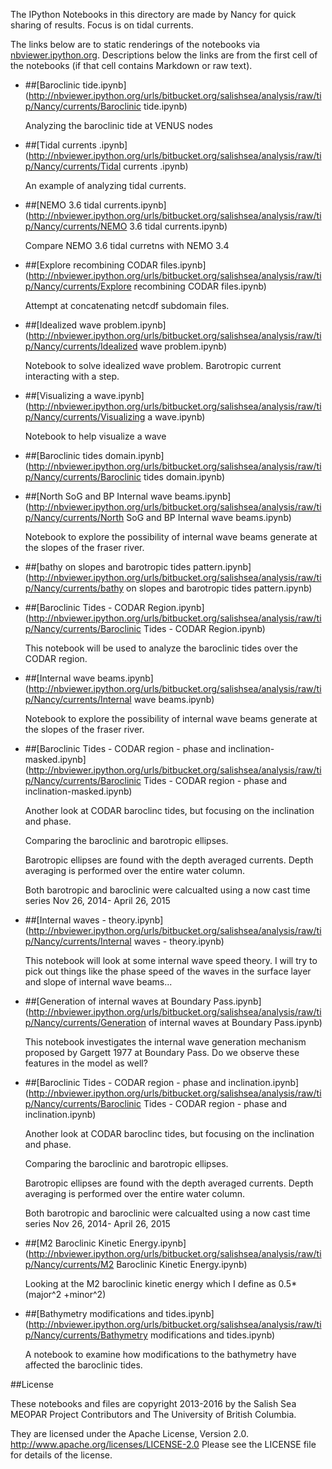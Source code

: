 The IPython Notebooks in this directory are made by Nancy for
quick sharing of results. Focus is on tidal currents.

The links below are to static renderings of the notebooks via
[nbviewer.ipython.org](http://nbviewer.ipython.org/).
Descriptions below the links are from the first cell of the notebooks
(if that cell contains Markdown or raw text).

* ##[Baroclinic tide.ipynb](http://nbviewer.ipython.org/urls/bitbucket.org/salishsea/analysis/raw/tip/Nancy/currents/Baroclinic tide.ipynb)  
    
    Analyzing the baroclinic tide at VENUS nodes  

* ##[Tidal currents .ipynb](http://nbviewer.ipython.org/urls/bitbucket.org/salishsea/analysis/raw/tip/Nancy/currents/Tidal currents .ipynb)  
    
    An example of analyzing tidal currents.  
      


* ##[NEMO 3.6 tidal currents.ipynb](http://nbviewer.ipython.org/urls/bitbucket.org/salishsea/analysis/raw/tip/Nancy/currents/NEMO 3.6 tidal currents.ipynb)  
    
    Compare NEMO 3.6 tidal curretns with NEMO 3.4  

* ##[Explore recombining CODAR files.ipynb](http://nbviewer.ipython.org/urls/bitbucket.org/salishsea/analysis/raw/tip/Nancy/currents/Explore recombining CODAR files.ipynb)  
    
    Attempt at concatenating netcdf subdomain files.  

* ##[Idealized wave problem.ipynb](http://nbviewer.ipython.org/urls/bitbucket.org/salishsea/analysis/raw/tip/Nancy/currents/Idealized wave problem.ipynb)  
    
    Notebook to solve idealized wave problem. Barotropic current interacting with a step.  

* ##[Visualizing a wave.ipynb](http://nbviewer.ipython.org/urls/bitbucket.org/salishsea/analysis/raw/tip/Nancy/currents/Visualizing a wave.ipynb)  
    
    Notebook to help visualize a wave  

* ##[Baroclinic tides domain.ipynb](http://nbviewer.ipython.org/urls/bitbucket.org/salishsea/analysis/raw/tip/Nancy/currents/Baroclinic tides domain.ipynb)  
    
* ##[North SoG and BP Internal wave beams.ipynb](http://nbviewer.ipython.org/urls/bitbucket.org/salishsea/analysis/raw/tip/Nancy/currents/North SoG and BP Internal wave beams.ipynb)  
    
    Notebook to explore the possibility of internal wave beams generate at the slopes of the fraser river.  

* ##[bathy on slopes and barotropic tides pattern.ipynb](http://nbviewer.ipython.org/urls/bitbucket.org/salishsea/analysis/raw/tip/Nancy/currents/bathy on slopes and barotropic tides pattern.ipynb)  
    
* ##[Baroclinic Tides - CODAR Region.ipynb](http://nbviewer.ipython.org/urls/bitbucket.org/salishsea/analysis/raw/tip/Nancy/currents/Baroclinic Tides - CODAR Region.ipynb)  
    
    This notebook will be used to analyze the baroclinic tides over the CODAR region.  


* ##[Internal wave beams.ipynb](http://nbviewer.ipython.org/urls/bitbucket.org/salishsea/analysis/raw/tip/Nancy/currents/Internal wave beams.ipynb)  
    
    Notebook to explore the possibility of internal wave beams generate at the slopes of the fraser river.  

* ##[Baroclinic Tides - CODAR region - phase and inclination-masked.ipynb](http://nbviewer.ipython.org/urls/bitbucket.org/salishsea/analysis/raw/tip/Nancy/currents/Baroclinic Tides - CODAR region - phase and inclination-masked.ipynb)  
    
    Another look at CODAR baroclinc tides, but focusing on the inclination and phase.  
      
    Comparing the baroclinic and barotropic ellipses.  
      
    Barotropic ellipses are found with the depth averaged currents. Depth averaging is performed over the entire water column.  
      
    Both barotropic and baroclinic were calcualted using a now cast time series Nov 26, 2014- April 26, 2015  

* ##[Internal waves - theory.ipynb](http://nbviewer.ipython.org/urls/bitbucket.org/salishsea/analysis/raw/tip/Nancy/currents/Internal waves - theory.ipynb)  
    
    This notebook will look at some internal wave speed theory. I will try to pick out things like the phase speed of the waves in the surface layer and slope of internal wave beams...  

* ##[Generation of internal waves at Boundary Pass.ipynb](http://nbviewer.ipython.org/urls/bitbucket.org/salishsea/analysis/raw/tip/Nancy/currents/Generation of internal waves at Boundary Pass.ipynb)  
    
    This notebook investigates the internal wave generation mechanism proposed by Gargett 1977 at Boundary Pass. Do we observe these features in the model as well?  
      


* ##[Baroclinic Tides - CODAR region - phase and inclination.ipynb](http://nbviewer.ipython.org/urls/bitbucket.org/salishsea/analysis/raw/tip/Nancy/currents/Baroclinic Tides - CODAR region - phase and inclination.ipynb)  
    
    Another look at CODAR baroclinc tides, but focusing on the inclination and phase.  
      
    Comparing the baroclinic and barotropic ellipses.  
      
    Barotropic ellipses are found with the depth averaged currents. Depth averaging is performed over the entire water column.  
      
    Both barotropic and baroclinic were calcualted using a now cast time series Nov 26, 2014- April 26, 2015  

* ##[M2 Baroclinic Kinetic Energy.ipynb](http://nbviewer.ipython.org/urls/bitbucket.org/salishsea/analysis/raw/tip/Nancy/currents/M2 Baroclinic Kinetic Energy.ipynb)  
    
    Looking at the M2 baroclinic kinetic energy which I define as 0.5*(major^2 +minor^2)  

* ##[Bathymetry modifications and tides.ipynb](http://nbviewer.ipython.org/urls/bitbucket.org/salishsea/analysis/raw/tip/Nancy/currents/Bathymetry modifications and tides.ipynb)  
    
    A notebook to examine how modifications to the bathymetry have affected the baroclinic tides.  


##License

These notebooks and files are copyright 2013-2016
by the Salish Sea MEOPAR Project Contributors
and The University of British Columbia.

They are licensed under the Apache License, Version 2.0.
http://www.apache.org/licenses/LICENSE-2.0
Please see the LICENSE file for details of the license.
